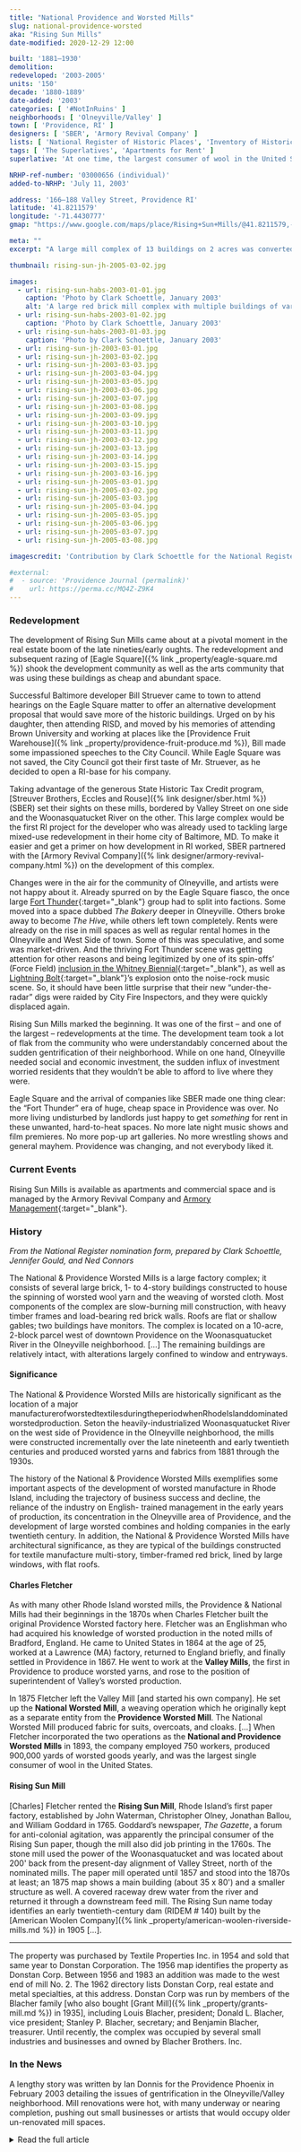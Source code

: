 ```yaml
---
title: "National Providence and Worsted Mills"
slug: national-providence-worsted
aka: "Rising Sun Mills"
date-modified: 2020-12-29 12:00

built: '1881–1930'
demolition: 
redeveloped: '2003-2005'
units: '150'
decade: '1880-1889'
date-added: '2003'
categories: [ '#NotInRuins' ]
neighborhoods: [ 'Olneyville/Valley' ]
town: [ 'Providence, RI' ]
designers: [ 'SBER', 'Armory Revival Company' ]
lists: [ 'National Register of Historic Places', 'Inventory of Historic Engineering & Industrial Sites 1978', 'Providence Industrial Sites 1981' ]
tags: [ 'The Superlatives', 'Apartments for Rent' ]
superlative: 'At one time, the largest consumer of wool in the United States'

NRHP-ref-number: '03000656 (individual)'
added-to-NRHP: 'July 11, 2003'

address: '166–188 Valley Street, Providence RI'
latitude: '41.8211579'
longitude: '-71.4430777'
gmap: "https://www.google.com/maps/place/Rising+Sun+Mills/@41.8211579,-71.4430777,17z/data=!4m13!1m7!3m6!1s0x89e44599c48715a1:0x226f12cd610a29d5!2s166+Valley+St,+Providence,+RI+02909!3b1!8m2!3d41.8211021!4d-71.440697!3m4!1s0x89e44599b51efa43:0x37e27a9959b5ae9b!8m2!3d41.820666!4d-71.4410079"

meta: ""
excerpt: "A large mill complex of 13 buildings on 2 acres was converted to apartments and commercial space in 2005"

thumbnail: rising-sun-jh-2005-03-02.jpg

images:
  - url: rising-sun-habs-2003-01-01.jpg
    caption: 'Photo by Clark Schoettle, January 2003'
    alt: 'A large red brick mill complex with multiple buildings of varying stories, two, three, and four, as well as an ornate, mansard roof office building and boiler house. Large twelve over twelve windows with granite sills puncuate each mill with very little brick in between'
  - url: rising-sun-habs-2003-01-02.jpg
    caption: 'Photo by Clark Schoettle, January 2003'
  - url: rising-sun-habs-2003-01-03.jpg
    caption: 'Photo by Clark Schoettle, January 2003'
  - url: rising-sun-jh-2003-03-01.jpg
  - url: rising-sun-jh-2003-03-02.jpg
  - url: rising-sun-jh-2003-03-03.jpg
  - url: rising-sun-jh-2003-03-04.jpg
  - url: rising-sun-jh-2003-03-05.jpg
  - url: rising-sun-jh-2003-03-06.jpg
  - url: rising-sun-jh-2003-03-07.jpg
  - url: rising-sun-jh-2003-03-08.jpg
  - url: rising-sun-jh-2003-03-09.jpg
  - url: rising-sun-jh-2003-03-10.jpg
  - url: rising-sun-jh-2003-03-11.jpg
  - url: rising-sun-jh-2003-03-12.jpg
  - url: rising-sun-jh-2003-03-13.jpg
  - url: rising-sun-jh-2003-03-14.jpg
  - url: rising-sun-jh-2003-03-15.jpg
  - url: rising-sun-jh-2003-03-16.jpg
  - url: rising-sun-jh-2005-03-01.jpg
  - url: rising-sun-jh-2005-03-02.jpg
  - url: rising-sun-jh-2005-03-03.jpg
  - url: rising-sun-jh-2005-03-04.jpg
  - url: rising-sun-jh-2005-03-05.jpg
  - url: rising-sun-jh-2005-03-06.jpg
  - url: rising-sun-jh-2005-03-07.jpg
  - url: rising-sun-jh-2005-03-08.jpg

imagescredit: 'Contribution by Clark Schoettle for the National Register nomination form'

#external:
#  - source: 'Providence Journal (permalink)'
#    url: https://perma.cc/MQ4Z-Z9K4
---
```


### Redevelopment

The development of Rising Sun Mills came about at a pivotal moment in the real estate boom of the late nineties/early oughts. The redevelopment and subsequent razing of [Eagle Square]({% link _property/eagle-square.md %}) shook the development community as well as the arts community that was using these buildings as cheap and abundant space.

Successful Baltimore developer Bill Struever came to town to attend hearings on the Eagle Square matter to offer an alternative development proposal that would save more of the historic buildings. Urged on by his daughter, then attending RISD, and moved by his memories of attending Brown University and working at places like the [Providence Fruit Warehouse]({% link _property/providence-fruit-produce.md %}), Bill made some impassioned speeches to the City Council. While Eagle Square was not saved, the City Council got their first taste of Mr. Struever, as he decided to open a RI-base for his company.

Taking advantage of the generous State Historic Tax Credit program, [Streuver Brothers, Eccles and Rouse]({% link designer/sber.html %}) (<span class="abbr">SBER</span>) set their sights on these mills, bordered by Valley Street on one side and the Woonasquatucket River on the other. This large complex would be the first RI project for the developer who was already used to tackling large mixed-use redevelopment in their home city of Baltimore, MD. To make it easier and get a primer on how development in RI worked, <span class="abbr">SBER</span> partnered with the [Armory Revival Company]({% link designer/armory-revival-company.html %}) on the development of this complex.

Changes were in the air for the community of Olneyville, and artists were not happy about it. Already spurred on by the Eagle Square fiasco, the once large [Fort Thunder](//en.wikipedia.org/wiki/Fort_Thunder){:target="_blank"} group had to split into factions. Some moved into a space dubbed _The Bakery_ deeper in Olneyville. Others broke away to become _The Hive_, while others left town completely. Rents were already on the rise in mill spaces as well as regular rental homes in the Olneyville and West Side of town. Some of this was speculative, and some was market-driven. And the thriving Fort Thunder scene was getting attention for other reasons and being legitimized by one of its spin-offs’ (Force Field) [inclusion in the Whitney Biennial](//whitney.org/artists/8113){:target="_blank"}, as well as [Lightning Bolt](//laserbeast.com){:target="_blank"}’s explosion onto the noise-rock music scene. So, it should have been little surprise that their new “under-the-radar” digs were raided by City Fire Inspectors, and they were quickly displaced again.

Rising Sun Mills marked the beginning. It was one of the first – and one of the largest – redevelopments at the time. The development team took a lot of flak from the community who were understandably concerned about the sudden gentrification of their neighborhood. While on one hand, Olneyville needed social and economic investment, the sudden influx of investment worried residents that they wouldn’t be able to afford to live where they were.

Eagle Square and the arrival of companies like <span class="abbr">SBER</span> made one thing clear: the “Fort Thunder” era of huge, cheap space in Providence was over. No more living undisturbed by landlords just happy to get _something_ for rent in these unwanted, hard-to-heat spaces. No more late night music shows and film premieres. No more pop-up art galleries. No more wrestling shows and general mayhem. Providence was changing, and not everybody liked it.


### Current Events

Rising Sun Mills is available as apartments and commercial space and is managed by the Armory Revival Company and [Armory Management](//armorymanagement.com/rising-sun-mills/){:target="_blank"}.


### History

_From the National Register nomination form, prepared by Clark Schoettle, Jennifer Gould, and Ned Connors_

The National & Providence Worsted Mills is a large factory complex; it consists of several large brick, 1- to 4-story buildings constructed to house the spinning of worsted wool yarn and the weaving of worsted cloth. Most components of the complex are slow-burning mill construction, with heavy timber frames and load-bearing red brick walls. Roofs are flat or shallow gables; two buildings have monitors. The complex is located on a 10-acre, 2-block parcel west of downtown Providence on the Woonasquatucket River in the Olneyville neighborhood. […] The remaining buildings are relatively intact, with alterations largely confined to window and entryways.

#### Significance

The National & Providence Worsted Mills are historically significant as the location of a major manufacturerofworstedtextilesduringtheperiodwhenRhodeIslanddominatedworstedproduction. Seton the heavily-industrialized Woonasquatucket River on the west side of Providence in the Olneyville neighborhood, the mills were constructed incrementally over the late nineteenth and early twentieth centuries and produced worsted yarns and fabrics from 1881 through the 1930s. 

The history of the National & Providence Worsted Mills exemplifies some important aspects of the development of worsted manufacture in Rhode Island, including the trajectory of business success and decline, the reliance of the industry on English- trained management in the early years of production, its concentration in the Olneyville area of Providence, and the development of large worsted combines and holding companies in the early twentieth century. In addition, the National & Providence Worsted Mills have architectural significance, as they are typical of the buildings constructed for textile manufacture multi-story, timber-framed red brick, lined by large windows, with flat roofs.

#### Charles Fletcher

As with many other Rhode Island worsted mills, the Providence & National Mills had their beginnings in the 1870s when Charles Fletcher built the original Providence Worsted factory here. Fletcher was an Englishman who had acquired his knowledge of worsted production in the noted mills of Bradford, England. He came to United States in 1864 at the age of 25, worked at a Lawrence (MA) factory, returned to England briefly, and finally settled in Providence in 1867. He went to work at the **Valley Mills**, the first in Providence to produce worsted yarns, and rose to the position of superintendent of Valley’s worsted production.

In 1875 Fletcher left the Valley Mill [and started his own company]. He set up the **National Worsted Mill**, a weaving operation which he originally kept as a separate entity from the
**Providence Worsted Mill**. The National Worsted Mill produced fabric for suits, overcoats, and cloaks. […] When Fletcher incorporated the two operations as the **National and Providence Worsted Mills** in 1893, the company employed 750 workers, produced 900,000 yards of worsted goods yearly, and was the largest single consumer of wool in the United States.

#### Rising Sun Mill

[Charles] Fletcher rented the **Rising Sun Mill**, Rhode Island’s first paper factory, established by John Waterman, Christopher Olney, Jonathan Ballou, and William Goddard in 1765. Goddard’s newspaper, _The Gazette_, a forum for anti-colonial agitation, was apparently the principal consumer of the Rising Sun paper, though the mill also did job printing in the 1760s. The stone mill used the power of the Woonasquatucket and was located about 200' back from the present-day alignment of Valley Street, north of the nominated mills. The paper mill operated until 1857 and stood into the 1870s at least; an 1875 map shows a main building (about 35 x 80') and a smaller structure as well. A covered raceway drew water from the river and returned it through a downstream feed mill. The Rising Sun name today identifies an early twentieth-century dam (RIDEM # 140) built by the [American Woolen Company]({% link _property/american-woolen-riverside-mills.md %}) in 1905 […].

***

The property was purchased by Textile Properties Inc. in 1954 and sold that same year to Donstan Corporation. The 1956 map identifies the property as Donstan Corp. Between 1956 and 1983 an addition was made to the west end of mill No. 2. The 1962 directory lists Donstan Corp, real estate and metal specialties, at this address. Donstan Corp was run by members of the Blacher family [who also bought [Grant Mill]({% link _property/grants-mill.md %}) in 1935], including Louis Blacher, president; Donald L. Blacher, vice president; Stanley P. Blacher, secretary; and Benjamin Blacher, treasurer. Until recently, the complex was occupied by several small industries and businesses and owned by Blacher Brothers. Inc.


### In the News

A lengthy story was written by Ian Donnis for the Providence Phoenix in February 2003 detailing the issues of gentrification in the Olneyville/Valley neighborhood. Mill renovations were hot, with many underway or nearing completion, pushing out small businesses or artists that would occupy older un-renovated mill spaces. 

<details markdown="1" class="rhythm">
  <summary>Read the full article</summary>

#### Where Will People Live?

_by Ian Donnis_  
**Providence Pheonix** | February 7-13, 2003 (abridged)

For critics, the plan to redevelop the former Providence and National Worsted Mills in Olneyville is about as natural a form of neighborhood growth as a sudden landing by a massive alien spaceship. But for proponents of the envisioned Rising Sun Mills, which is poised to offer 151 loft-style apartments, 100,000-square-feet of office space, and an ecological small-business incubator, the $45 million project represents a much-needed source of investment and stability in one of the most economically disadvantaged areas in Rhode Island.
{:.o__drop-cap}

Those critical of the development, mostly young artists and activists, cherish Olneyville’s downscale polyglot funk and fear that an influx of upwardly mobile types will raise housing costs and spark gentrification. The developers, led locally by the Armory Revival Company, cite additional housing as an antidote for rising rents and they describe the initiative as a welcome alternative to the continued deterioration of the neighborhood’s 19th-century mill buildings.

Struever Brothers, Eccles & Rouse of Baltimore, the lead developer of Rising Sun, has a well-deserved reputation for helping to reinvigorate economically blighted neighborhoods, and Bill Struever’s firm became involved in the project after emerging as a possible alternative developer for Eagle Square. Given all this, it’s slightly ironic that Struever Brothers and the three partners of Armory Revival, who helped to resuscitate the Armory District before branching into more upscale developments, are drawing criticism from a small band of idealistic critics.

Even some of those who cite the multi-million dollar investment as an undeniable positive for Olneyville – where 41 percent of families live in poverty, according to the 2000 Census, compared to a citywide average of 24 percent – describe Rising Sun as a potentially mixed blessing that could impact the largely Latino neighborhood in unexpected ways. Rents at Rising Sun will run from $600-$1400 – with most between $700-$1100 – a far cry from the luxury housing sprouting in pockets around town, but not exactly housing on the cheap, either. The development comes as Olneyville is showing some promising signs of improvement, including development of the Riverside Mills Park and the Woonasquatucket River Greenway…

The steadily increasing difficulty of finding decent, affordable, and suitable space in Providence has led some artists (and arts organizations) to set their sights for Pawtucket, Fall River, Massachusetts, and other destinations. The situation is so serious that AS220, the nonprofit arts organization, is exploring the possibility of buying another downtown building. “It is getting very expensive to live in the city,” says artistic director Bert Crenca, who sees Rising Sun as having a mixed impact. “I’m hearing that on a daily basis – ‘What’s going to happen? We’re all going to get priced out.’”

The concerns expressed about affordability are symptoms of a housing crisis that extends far beyond mill buildings and the particular needs of artists. “Housing costs in Rhode Island are just out of reach of the common family,” says Godfrey. “Rising Sun is not going to drive up the rents. Rising Sun is a symbol of what is already happening. The upward pressure [on rents], the increased demand [for housing], allows Rising Sun to happen.”…

Although the housing crunch is a national problem, it is particularly serious in Rhode Island… the average statewide rent for a two-bedroom apartment jumped to $854, from $613, over the last four years, and Rhode Island had the greatest increase in home prices over the last year (and the third highest nationally over the last two decades)…

Although a monthly rent of $2000 seems better suited to midtown Manhattan than the former site of the Silver Top Diner, an underserved market for high-end housing has triggered plans for a handful of other luxury developments in recent months, including 83 condos in Fox Point, envisioned apartments in the Capital Center, and condos across Fountain Street from the Providence Journal Building. Across town, Rising Sun marks the most ambitious project for the Armory Revival Company, whose recent efforts include upscale condos on Thomas Street (one of which sold for $1.2 million) and on Westminster Street, near the Providence School Department. Providence, a city long known for its unstudied idiosyncrasy and relatively cheap digs, is increasingly going pricey.

[…] “I think in the long run, it should prove to be a positive,” says architect Steve Durkee, since such residents can help to support restaurants, cultural activity, and other desirable elements of city life. At the same time, Durkee, who worked last year with the Olneyville Housing Corporation to develop 32 units of affordable rental housing – which attracted more than 600 applications – knows how the lower end of the market suffers from a woefully inadequate amount of attention.

Rising Sun’s most vociferous critics, who were informed about the proposal just a few days before it was presented to the city Plan Commission, remain stung by what they see as a lack of public participation in the process and the absence of dialogue with the developers. “Overall, it seems like the project was created in a vacuum and there was no intention to integrate it into the fabric of the community,” says Adriana Young, executive director of English for Action, a nonprofit that works with immigrants in Olneyville. There’s suspicion, too, about Armory Revival’s acquisition of nearby property and a fear that it will be more difficult for young artists to buy lofts in the area as a result.

Mark Van Noppen and B.J. Dupre, who, with Barry Preston, constitute Armory Revival, say they didn’t anticipate criticism from members of the local arts underground and focused their earliest informational efforts on the dozen or so businesses and artists being displaced from the mill complex. Noting that the wide swath of land from Olneyville Square to Atwells Avenue, between the Woonasquatucket and Route 10, produces less than $800,000 in annual tax revenue, Van Noppen says, “It’s like a giant whole in your wallet. We want our investment to be something that’s going to add to the long-term value of the community.” Dupre adds, “It’s really about building community,” citing an unmet demand for loft apartments in the city, as well as plans for Rising Sun to include office space and the ecological small business incubator being organized by Sara Struever, daughter of Bill Struever, whose goals include gallery space, a media center, nonprofits, and community development organizations… a new Armory Revival development on Pearl Street is due to include 18 lofts for sale and 36 apartments, with 20 percent of the housing at affordable prices, thanks to a program backed by the Providence Preservation Society’s Revolving Loan Fund…

Offering subsidies for artists is sometimes a controversial subject, but considering the benefits that Providence and Rhode Island have gained from marketing themselves as bastions of the arts, ensuring the presence of artists is a smart forum of economic development. And although even established arts organizations face difficulty during lean economic times, it’s worth noting that it’s the underground arts groups that have attracted some of the most enthusiastic out-of-town notices during recent times. The work of the art-music collective Forcefield, for example, previously included in the Whitney Biennial, was featured on the front of the Sunday arts and leisure section of the New York Times a few weeks ago. Similarly, Lightning Bolt received an enthusiastic review in the Times last year, and the alt-rock heroes of Sonic Youth performed a symbolic passing of the torch to the group during a recent gig at Lupo’s.

Godfrey still tends to get quizzical looks when he speaks about the importance of coming to terms with Rhode Island’s housing crisis. Although he has no illusions about the difficulty of changing the situation, he hopes that publicity about growing homelessness… will spark change. “The irony is that those of us who own our homes get richer every day,” he says. “To a certain extent, we like the way it is. Yet,” when it comes to buying a home, “our kids can’t afford to get in.”

_The entire story captured from [web.Archive.org](//web.archive.org/web/20040109024901/http://www.providencephoenix.com/archive/features/03/02/06/housing.html){:target="_blank"}_

</details>
